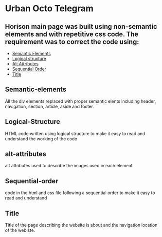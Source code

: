 # Urban Octo Telegram

## Horison main page was built using non-semantic elements and with repetitive css code. The requirement was to correct the code using:

- [Semantic Elements](#Semantic-elements)
- [Logical structure](#Logical-Structure)
- [Alt Attributes](alt-attributes)
- [Sequential Order](#Sequential-order)
- [Title](#Title)

## Semantic-elements

All the div elements replaced with proper semantic elents including header, navigation, section, article, aside and footer. 

## Logical-Structure

HTML code written using logical structure to make it easy to read and understand the working of the code

## alt-attributes

alt attributes used to describe the images used in each element

## Sequential-order

code in the html and css file following a sequential order to make it easy to read and understand

## Title

Title of the page describing the website is about and the navigation location of the webiste.

